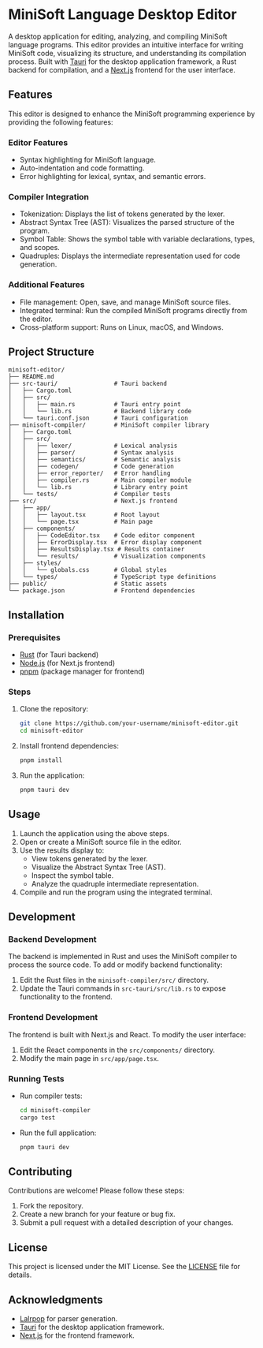 # MiniSoft Language Desktop Editor

A desktop application for editing, analyzing, and compiling MiniSoft language programs. This editor provides an intuitive interface for writing MiniSoft code, visualizing its structure, and understanding its compilation process. Built with [Tauri](https://tauri.app/) for the desktop application framework, a Rust backend for compilation, and a [Next.js](https://nextjs.org/) frontend for the user interface.

## Features

This editor is designed to enhance the MiniSoft programming experience by providing the following features:

### Editor Features

- Syntax highlighting for MiniSoft language.
- Auto-indentation and code formatting.
- Error highlighting for lexical, syntax, and semantic errors.

### Compiler Integration

- Tokenization: Displays the list of tokens generated by the lexer.
- Abstract Syntax Tree (AST): Visualizes the parsed structure of the program.
- Symbol Table: Shows the symbol table with variable declarations, types, and scopes.
- Quadruples: Displays the intermediate representation used for code generation.

### Additional Features

- File management: Open, save, and manage MiniSoft source files.
- Integrated terminal: Run the compiled MiniSoft programs directly from the editor.
- Cross-platform support: Runs on Linux, macOS, and Windows.

## Project Structure

```
minisoft-editor/
├── README.md
├── src-tauri/                # Tauri backend
│   ├── Cargo.toml
│   ├── src/
│   │   ├── main.rs           # Tauri entry point
│   │   └── lib.rs            # Backend library code
│   └── tauri.conf.json       # Tauri configuration
├── minisoft-compiler/        # MiniSoft compiler library
│   ├── Cargo.toml
│   ├── src/
│   │   ├── lexer/            # Lexical analysis
│   │   ├── parser/           # Syntax analysis
│   │   ├── semantics/        # Semantic analysis
│   │   ├── codegen/          # Code generation
│   │   ├── error_reporter/   # Error handling
│   │   ├── compiler.rs       # Main compiler module
│   │   └── lib.rs            # Library entry point
│   └── tests/                # Compiler tests
├── src/                      # Next.js frontend
│   ├── app/
│   │   ├── layout.tsx        # Root layout
│   │   └── page.tsx          # Main page
│   ├── components/
│   │   ├── CodeEditor.tsx    # Code editor component
│   │   ├── ErrorDisplay.tsx  # Error display component
│   │   ├── ResultsDisplay.tsx # Results container
│   │   └── results/          # Visualization components
│   ├── styles/
│   │   └── globals.css       # Global styles
│   └── types/                # TypeScript type definitions
├── public/                   # Static assets
└── package.json              # Frontend dependencies
```

## Installation

### Prerequisites

- [Rust](https://www.rust-lang.org/tools/install) (for Tauri backend)
- [Node.js](https://nodejs.org/) (for Next.js frontend)
- [pnpm](https://pnpm.io/) (package manager for frontend)

### Steps

1. Clone the repository:

   ```bash
   git clone https://github.com/your-username/minisoft-editor.git
   cd minisoft-editor
   ```

2. Install frontend dependencies:

   ```bash
   pnpm install
   ```

3. Run the application:
   ```bash
   pnpm tauri dev
   ```

## Usage

1. Launch the application using the above steps.
2. Open or create a MiniSoft source file in the editor.
3. Use the results display to:
   - View tokens generated by the lexer.
   - Visualize the Abstract Syntax Tree (AST).
   - Inspect the symbol table.
   - Analyze the quadruple intermediate representation.
4. Compile and run the program using the integrated terminal.

## Development

### Backend Development

The backend is implemented in Rust and uses the MiniSoft compiler to process the source code. To add or modify backend functionality:

1. Edit the Rust files in the `minisoft-compiler/src/` directory.
2. Update the Tauri commands in `src-tauri/src/lib.rs` to expose functionality to the frontend.

### Frontend Development

The frontend is built with Next.js and React. To modify the user interface:

1. Edit the React components in the `src/components/` directory.
2. Modify the main page in `src/app/page.tsx`.

### Running Tests

- Run compiler tests:
  ```bash
  cd minisoft-compiler
  cargo test
  ```
- Run the full application:
  ```bash
  pnpm tauri dev
  ```

## Contributing

Contributions are welcome! Please follow these steps:

1. Fork the repository.
2. Create a new branch for your feature or bug fix.
3. Submit a pull request with a detailed description of your changes.

## License

This project is licensed under the MIT License. See the [LICENSE](LICENSE) file for details.

## Acknowledgments

- [Lalrpop](https://github.com/lalrpop/lalrpop) for parser generation.
- [Tauri](https://tauri.app/) for the desktop application framework.
- [Next.js](https://nextjs.org/) for the frontend framework.
